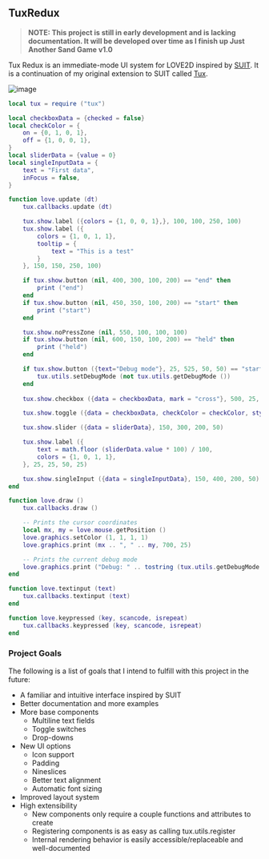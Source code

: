 ## TuxRedux

> **NOTE: This project is still in early development and is lacking documentation. It will be developed over time as I finish up Just Another Sand Game v1.0**

Tux Redux is an immediate-mode UI system for LOVE2D inspired by [SUIT](https://github.com/vrld/suit). It is a continuation of my original extension to SUIT called [Tux](https://github.com/KINGTUT10101/tux/tree/master).

![image](https://github.com/user-attachments/assets/b011325a-9cfd-4a6d-8b05-c4199ef9fcf5)
```lua
local tux = require ("tux")

local checkboxData = {checked = false}
local checkColor = {
    on = {0, 1, 0, 1},
    off = {1, 0, 0, 1},
}
local sliderData = {value = 0}
local singleInputData = {
    text = "First data",
    inFocus = false,
}

function love.update (dt)
    tux.callbacks.update (dt)

    tux.show.label ({colors = {1, 0, 0, 1},}, 100, 100, 250, 100)
    tux.show.label ({
        colors = {1, 0, 1, 1},
        tooltip = {
            text = "This is a test"
        }
    }, 150, 150, 250, 100)

    if tux.show.button (nil, 400, 300, 100, 200) == "end" then
        print ("end")
    end
    if tux.show.button (nil, 450, 350, 100, 200) == "start" then
        print ("start")
    end

    tux.show.noPressZone (nil, 550, 100, 100, 100)
    if tux.show.button (nil, 600, 150, 100, 200) == "held" then
        print ("held")
    end

    if tux.show.button ({text="Debug mode"}, 25, 525, 50, 50) == "start" then
        tux.utils.setDebugMode (not tux.utils.getDebugMode ())
    end
    
    tux.show.checkbox ({data = checkboxData, mark = "cross"}, 500, 25, 100, 50)

    tux.show.toggle ({data = checkboxData, checkColor = checkColor, style = "round"}, 25, 350, 50, 50)

    tux.show.slider ({data = sliderData}, 150, 300, 200, 50)

    tux.show.label ({
        text = math.floor (sliderData.value * 100) / 100,
        colors = {1, 0, 1, 1},
    }, 25, 25, 50, 25)

    tux.show.singleInput ({data = singleInputData}, 150, 400, 200, 50)
end

function love.draw ()
    tux.callbacks.draw ()

    -- Prints the cursor coordinates
    local mx, my = love.mouse.getPosition ()
    love.graphics.setColor (1, 1, 1, 1)
    love.graphics.print (mx .. ", " .. my, 700, 25)

    -- Prints the current debug mode
    love.graphics.print ("Debug: " .. tostring (tux.utils.getDebugMode ()), 700, 50)
end

function love.textinput (text)
    tux.callbacks.textinput (text)
end

function love.keypressed (key, scancode, isrepeat)
    tux.callbacks.keypressed (key, scancode, isrepeat)
end
```

### Project Goals

The following is a list of goals that I intend to fulfill with this project in the future:

*   A familiar and intuitive interface inspired by SUIT
*   Better documentation and more examples
*   More base components
    *   Multiline text fields
    *   Toggle switches
    *   Drop-downs
*   New UI options
    *   Icon support
    *   Padding
    *   Nineslices
    *   Better text alignment
    *   Automatic font sizing
*   Improved layout system
*   High extensibility
    *   New components only require a couple functions and attributes to create
    *   Registering components is as easy as calling tux.utils.register
    *   Internal rendering behavior is easily accessible/replaceable and well-documented
